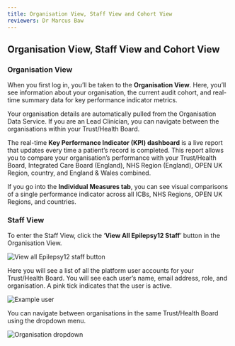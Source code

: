 ```yaml
---
title: Organisation View, Staff View and Cohort View
reviewers: Dr Marcus Baw
---
```


## Organisation View, Staff View and Cohort View

### Organisation View

When you first log in, you’ll be taken to the **Organisation View**. Here, you’ll see information about your organisation, the current audit cohort, and real-time summary data for key performance indicator metrics.

Your organisation details are automatically pulled from the Organisation Data Service. If you are an Lead Clinician, you can navigate between the organisations within your Trust/Health Board.

The real-time **Key Performance Indicator (KPI) dashboard** is a live report that updates every time a patient’s record is completed. This report allows you to compare your organisation’s performance with your Trust/Health Board, Integrated Care Board (England), NHS Region (England), OPEN UK Region, country, and England & Wales combined.

If you go into the **Individual Measures tab**, you can see visual comparisons of a single performance indicator across all ICBs, NHS Regions, OPEN UK Regions, and countries.

### Staff View

To enter the Staff View, click the ‘**View All Epilepsy12 Staff**’ button in the Organisation View.

![View all Epilepsy12 staff button](../_assets/_images/view-all-users.png)

Here you will see a list of all the platform user accounts for your Trust/Health Board. You will see each user’s name, email address, role, and organisation. A pink tick indicates that the user is active.

![Example user](../_assets/_images/user-list.png)

You can navigate between organisations in the same Trust/Health Board using the dropdown menu.

![Organisation dropdown](../_assets/_images/organisation-dropdown.png)
